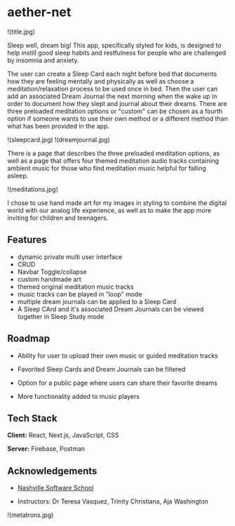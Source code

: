 # aether-net

!(title.jpg)

Sleep well, dream big! This app, specifically styled for kids, is designed to help instill good sleep habits and restfulness for people who are challenged by insomnia and anxiety.

The user can create a Sleep Card each night before bed that documents how they are feeling mentally and physically as well as choose a meditation/relaxation process to be used once in bed. Then the user can add an associated Dream Journal the next morning when the wake up in order to document how they slept and journal about their dreams. There are three preloaded meditation options or "custom" can be chosen as a fourth option if someone wants to use their own method or a different method than what has been provided in the app.

!(sleepcard.jpg)
!(dreamjournal.jpg)

There is a page that describes the three preloaded meditation options, as well as a page that offers four themed meditation audio tracks containing ambient music for those who find meditation music helpful for falling asleep.

!(meditations.jpg)

I chose to use hand made art for my images in styling to combine the digital world with our analog life experience, as well as to make the app more inviting for children and teenagers.

## Features

- dynamic private multi user interface
- CRUD 
- Navbar Toggle/collapse
- custom handmade art 
- themed original meditation music tracks
- music tracks can be played in "loop" mode
- multiple dream journals can be applied to a Sleep Card
- A Sleep CArd and it's associated Dream Journals can be viewed together in Sleep Study mode

## Roadmap

- Ability for user to upload their own music or guided meditation tracks

- Favorited Sleep Cards and Dream Journals can be filtered

- Option for a public page where users can share their favorite dreams

- More functionality added to music players

## Tech Stack

**Client:** React, Next.js, JavaScript, CSS

**Server:** Firebase, Postman

## Acknowledgements

 - [Nashville Software School](https://learn.nashvillesoftwareschool.com/start-your-career-in-web-development-2021?utm_term=&utm_campaign=Web+Development+Bootcamp&utm_source=adwords&utm_medium=ppc&hsa_acc=8822434001&hsa_cam=14238767988&hsa_grp=143292773404&hsa_ad=623345660520&hsa_src=g&hsa_tgt=dsa-1769422276723&hsa_kw=&hsa_mt=&hsa_net=adwords&hsa_ver=3&gclid=Cj0KCQjw-fmZBhDtARIsAH6H8qg8V8hQ0InOKKimdkTkvsyAV4G7YF-6SFC6ubwWrnfaMvOpNmjyWZkaAqXtEALw_wcB)

- Instructors: Dr Teresa Vasquez, Trinity Christiana, Aja Washington

!(metatrons.jpg)
